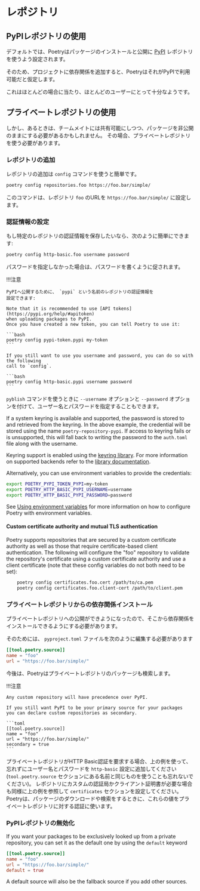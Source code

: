 # レポジトリ

## PyPIレポジトリの使用

デフォルトでは、Poetryはパッケージのインストールと公開に [PyPI](https://pypi.org) レポジトリを使うよう設定されます。

そのため、プロジェクトに依存関係を追加すると、PoetryはそれがPyPIで利用可能だと仮定します。

これはほとんどの場合に当たり、ほとんどのユーザーにとって十分なようです。


## プライベートレポジトリの使用

しかし、あるときは、チームメイトには共有可能にしつつ、パッケージを非公開のままにする必要があるかもしれません。
その場合、プライベートレポジトリを使う必要があります。

### レポジトリの追加

レポジトリの追加は `config` コマンドを使うと簡単です。

```bash
poetry config repositories.foo https://foo.bar/simple/
```

このコマンドは、レポジトリ `foo` のURLを `https://foo.bar/simple/` に設定します。

### 認証情報の設定

もし特定のレポジトリの認証情報を保存したいなら、次のように簡単にできます:

```bash
poetry config http-basic.foo username password
```

パスワードを指定しなかった場合は、パスワードを書くように促されます。

!!!注意

    PyPIへ公開するために、 `pypi` という名前のレポジトリの認証情報を
    設定できます:

    Note that it is recommended to use [API tokens](https://pypi.org/help/#apitoken)
    when uploading packages to PyPI.
    Once you have created a new token, you can tell Poetry to use it:

    ```bash
    poetry config pypi-token.pypi my-token
    ```

    If you still want to use you username and password, you can do so with the following
    call to `config`.

    ```bash
    poetry config http-basic.pypi username password
    ```

`pyblish` コマンドを使うときに `--username` オプションと `--password`
オプションを付けて、ユーザー名とパスワードを指定することもできます。

If a system keyring is available and supported, the password is stored to
and retrieved from the keyring. In the above example, the credential will be
stored using the name `poetry-repository-pypi`. If access to keyring fails
or is unsupported, this will fall back to writing the password to the
`auth.toml` file along with the username.

Keyring support is enabled using the [keyring
library](https://pypi.org/project/keyring/). For more information on
supported backends refer to the [library
documentation](https://keyring.readthedocs.io/en/latest/?badge=latest).

Alternatively, you can use environment variables to provide the credentials:

```bash
export POETRY_PYPI_TOKEN_PYPI=my-token
export POETRY_HTTP_BASIC_PYPI_USERNAME=username
export POETRY_HTTP_BASIC_PYPI_PASSWORD=password
```

See [Using environment
variables](/docs/configuration/#using-environment-variables) for more
information on how to configure Poetry with environment variables.

#### Custom certificate authority and mutual TLS authentication
Poetry supports repositories that are secured by a custom certificate
authority as well as those that require certificate-based client
authentication.  The following will configure the "foo" repository to
validate the repository's certificate using a custom certificate authority
and use a client certificate (note that these config variables do not both
need to be set):
```bash
    poetry config certificates.foo.cert /path/to/ca.pem
    poetry config certificates.foo.client-cert /path/to/client.pem
```

### プライベートレポジトリからの依存関係インストール

プライベートレポジトリへの公開ができようになったので、そこから依存関係をインストールできるようにする必要があります。

そのためには、 `pyproject.toml` ファイルを次のように編集する必要があります

```toml
[[tool.poetry.source]]
name = "foo"
url = "https://foo.bar/simple/"
```

今後は、Poetryはプライベートレポジトリのパッケージも検索します。

!!!注意

    Any custom repository will have precedence over PyPI.

    If you still want PyPI to be your primary source for your packages
    you can declare custom repositories as secondary.

    ```toml
    [[tool.poetry.source]]
    name = "foo"
    url = "https://foo.bar/simple/"
    secondary = true
    ```

プライベートレポジトリがHTTP Basic認証を要求する場合、上の例を使って、忘れずにユーザー名とパスワードを `http-basic`
設定に追加してください (`tool.poetry.source` セクションにある名前と同じものを使うことも忘れないでください)。
レポジトリにカスタムの認証局かクライアント証明書が必要な場合も同様に上の例を参照して `certificates` セクションを設定してください。
Poetryは、パッケージのダウンロードや検索をするときに、これらの値をプライベートレポジトリに対する認証に使います。


### PyPIレポジトリの無効化

If you want your packages to be exclusively looked up from a private
repository, you can set it as the default one by using the `default` keyword

```toml
[[tool.poetry.source]]
name = "foo"
url = "https://foo.bar/simple/"
default = true
```

A default source will also be the fallback source if you add other sources.
